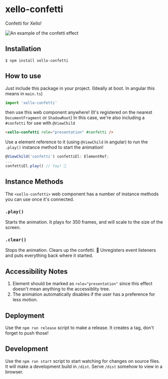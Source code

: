 # xello-confetti
Confetti for Xello!

![An example of the confetti effect](https://github.com/toish/xello-confetti/raw/master/example.gif)

## Installation
```
$ npm install xello-confetti
```

## How to use
Just include this package in your project. (Ideally at boot. In angular this means in `main.ts`)

```typescript
import 'xello-confetti'
```

then use this web component anywhere! (It's registered on the nearest `DocumentFragment` or `ShadowRoot`) In this case, we're also including a `#confetti` for use with `@ViewChild`

```html
<xello-confetti role="presentation" #confetti />
```

Use a element reference to it (using `@ViewChild` in angular) to run the `.play()` instance method to start the animation!

```typescript
@ViewChild('confetti') confettiEl: ElementRef;
...
confettiEl.play() // Yay! 🎉
```

## Instance Methods
The `<xello-confetti>` web component has a number of instance methods you can use once it's connected.

### `.play()`
Starts the animation. It plays for 350 frames, and will scale to the size of the screen.

### `.clear()`
Stops the animation. Clears up the confetti. 🧹 Unregisters event listeners and puts everything back where it started.

## Accessibility Notes
1. Element should be marked as `role="presentation"` since this effect doesn't mean anything to the accessiblity tree.
2. The animation automatically disables if the user has a preference for less motion.

## Deployment
Use the `npm run release` script to make a release. It creates a tag, don't forget to push those!

## Development
Use the `npm run start` script to start watching for changes on source files. It will make a development build in `/dist`. Serve `/dist` somehow to view in a browser.
